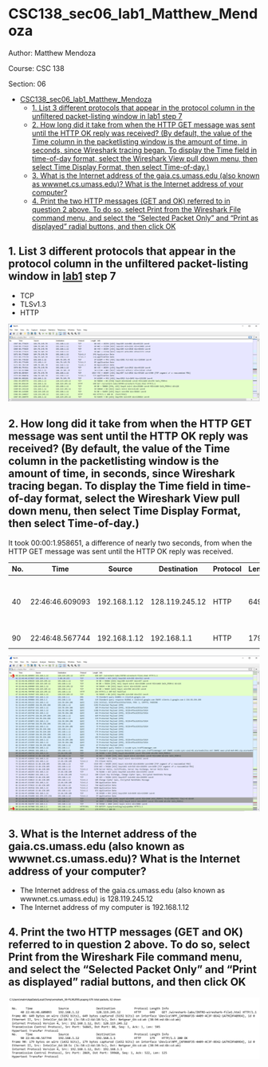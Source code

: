 # CSC138_sec06_lab1_Matthew_Mendoza

Author: Matthew Mendoza

Course: CSC 138

Section: 06

- [CSC138_sec06_lab1_Matthew_Mendoza](#csc138_sec06_lab1_matthew_mendoza)
  - [1. List 3 different protocols that appear in the protocol column in the unfiltered packet-listing window in lab1 step 7](#1-list-3-different-protocols-that-appear-in-the-protocol-column-in-the-unfiltered-packet-listing-window-in-lab1-step-7)
  - [2. How long did it take from when the HTTP GET message was sent until the HTTP OK reply was received? (By default, the value of the Time column in the packetlisting window is the amount of time, in seconds, since Wireshark tracing began. To display the Time field in time-of-day format, select the Wireshark View pull down menu, then select Time Display Format, then select Time-of-day.)](#2-how-long-did-it-take-from-when-the-http-get-message-was-sent-until-the-http-ok-reply-was-received-by-default-the-value-of-the-time-column-in-the-packetlisting-window-is-the-amount-of-time-in-seconds-since-wireshark-tracing-began-to-display-the-time-field-in-time-of-day-format-select-the-wireshark-view-pull-down-menu-then-select-time-display-format-then-select-time-of-day)
  - [3. What is the Internet address of the gaia.cs.umass.edu (also known as wwwnet.cs.umass.edu)? What is the Internet address of your computer?](#3-what-is-the-internet-address-of-the-gaiacsumassedu-also-known-as-wwwnetcsumassedu-what-is-the-internet-address-of-your-computer)
  - [4. Print the two HTTP messages (GET and OK) referred to in question 2 above. To do so, select Print from the Wireshark File command menu, and select the “Selected Packet Only” and “Print as displayed” radial buttons, and then click OK](#4-print-the-two-http-messages-get-and-ok-referred-to-in-question-2-above-to-do-so-select-print-from-the-wireshark-file-command-menu-and-select-the-selected-packet-only-and-print-as-displayed-radial-buttons-and-then-click-ok)

## 1. List 3 different protocols that appear in the protocol column in the unfiltered packet-listing window in [lab1](lab1.pdf) step 7

- TCP
- TLSv1.3
- HTTP

![Different protocols in the unfiltered packet-listing window](01-listing-of-captured-packets.png)

## 2. How long did it take from when the HTTP GET message was sent until the HTTP OK reply was received? (By default, the value of the Time column in the packetlisting window is the amount of time, in seconds, since Wireshark tracing began. To display the Time field in time-of-day format, select the Wireshark View pull down menu, then select Time Display Format, then select Time-of-day.)

It took 00:00:1.958651, a difference of nearly two seconds, from when the HTTP GET message was sent until the HTTP OK reply was received.

| No. | Time            | Source       | Destination    | Protocol | Length | Info                                                    |
| --- | --------------- | ------------ | -------------- | -------- | ------ | ------------------------------------------------------- |
| 40  | 22:46:46.609093 | 192.168.1.12 | 128.119.245.12 | HTTP     | 649    | GET /wireshark-labs/INTRO-wireshark-file1.html HTTP/1.1 |
| 90  | 22:46:48.567744 | 192.168.1.12 | 192.168.1.1    | HTTP     | 179    | HTTP/1.1 200 OK                                         |

![HTTP GET to HTTP OK](02-http-get-http-ok-time-of-day.png)

## 3. What is the Internet address of the gaia.cs.umass.edu (also known as wwwnet.cs.umass.edu)? What is the Internet address of your computer?

- The Internet address of the gaia.cs.umass.edu (also known as wwwnet.cs.umass.edu) is 128.119.245.12
- The Internet address of my computer is 192.168.1.12

## 4. Print the two HTTP messages (GET and OK) referred to in question 2 above. To do so, select Print from the Wireshark File command menu, and select the “Selected Packet Only” and “Print as displayed” radial buttons, and then click OK

![Two HTTP messages GET and OK from question 2](04-http-get-and-okay-print-as-displayed.png)
